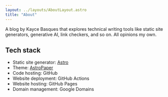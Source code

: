 ```yaml
---
layout: ../layouts/AboutLayout.astro
title: "About"
---
```


A blog by Kayce Basques that explores technical writing tools like static site
generators, generative AI, link checkers, and so on. All opinions my own.

## Tech stack

* Static site generator: [Astro](https://astro.build)
* Theme: [AstroPaper](https://github.com/satnaing/astro-paper)
* Code hosting: GitHub
* Website deployment: GitHub Actions
* Website hosting: GitHub Pages
* Domain management: Google Domains
